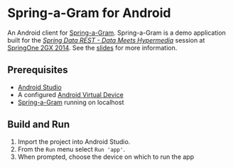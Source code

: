 # Spring-a-Gram for Android

An Android client for [Spring-a-Gram]. Spring-a-Gram is a demo application built for the [*Spring Data REST - Data Meets Hypermedia*][session] session at [SpringOne 2GX 2014][springone]. See the [slides] for more information.


## Prerequisites

- [Android Studio]
- A configured [Android Virtual Device]
- [Spring-a-Gram] running on localhost


## Build and Run

1. Import the project into Android Studio.
2. From the `Run` menu select `Run 'app'`.
3. When prompted, choose the device on which to run the app


[session]: https://2014.event.springone2gx.com/schedule/sessions/spring_data_rest_data_meets_hypermedia.html
[springone]: http://springone2gx.com
[Spring-a-Gram]: https://github.com/gregturn/spring-a-gram
[Android Studio]: https://developer.android.com/sdk/installing/studio.html
[Android Virtual Device]: http://developer.android.com/tools/devices/index.html
[slides]: https://speakerdeck.com/royclarkson/spring-data-rest-data-meets-hypermedia
